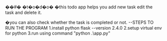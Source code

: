 ��#� �t�o�d�o�
�this todo app helps you add new task edit the task and delete it.

�you can also check whether the task is completed or not.
--STEPS TO RUN THE PROGRAM
1.install python flask --version 2.4.0
2.setup virtual env for python 
3.run using command "python .\app.py"
